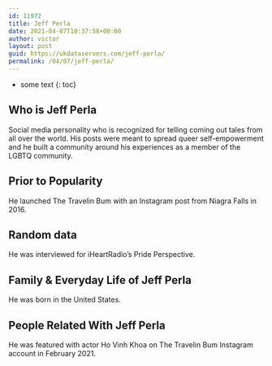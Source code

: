 ```yaml
---
id: 11972
title: Jeff Perla
date: 2021-04-07T10:37:58+00:00
author: victor
layout: post
guid: https://ukdataservers.com/jeff-perla/
permalink: /04/07/jeff-perla/
---
```


* some text
{: toc}


## Who is Jeff Perla



Social media personality who is recognized for telling coming out tales from all over the world. His posts were meant to spread queer self-empowerment and he built a community around his experiences as a member of the LGBTQ community.

                
                
                
## Prior to Popularity



He launched The Travelin Bum with an Instagram post from Niagra Falls in 2016.

                
                
                
## Random data



He was interviewed for iHeartRadio&#8217;s Pride Perspective.

                
                
                
## Family & Everyday Life of Jeff Perla



He was born in the United States.

                
                
                
## People Related With Jeff Perla



He was featured with actor Ho Vinh Khoa on The Travelin Bum Instagram account in February 2021.

                
              
            
          
          
          
